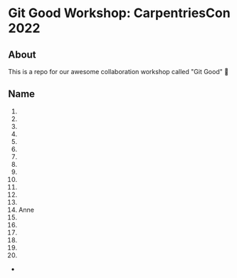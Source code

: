 # Git Good Workshop: CarpentriesCon 2022

## About 
This is a repo for our awesome collaboration workshop called "Git Good" :tada:

## Name
1.
2. 
3. 
4.
5.
6.
7.
8.
9.
10.
11.
12.
13.
14. Anne
15.
16.
17.
18.
19.
20.

*
